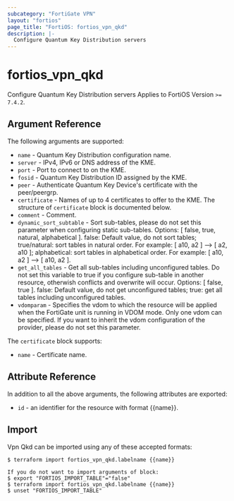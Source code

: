 ```yaml
---
subcategory: "FortiGate VPN"
layout: "fortios"
page_title: "FortiOS: fortios_vpn_qkd"
description: |-
  Configure Quantum Key Distribution servers
---
```


# fortios_vpn_qkd
Configure Quantum Key Distribution servers Applies to FortiOS Version `>= 7.4.2`.

## Argument Reference

The following arguments are supported:

* `name` - Quantum Key Distribution configuration name.
* `server` - IPv4, IPv6 or DNS address of the KME.
* `port` - Port to connect to on the KME.
* `fosid` - Quantum Key Distribution ID assigned by the KME.
* `peer` - Authenticate Quantum Key Device's certificate with the peer/peergrp.
* `certificate` - Names of up to 4 certificates to offer to the KME. The structure of `certificate` block is documented below.
* `comment` - Comment.
* `dynamic_sort_subtable` - Sort sub-tables, please do not set this parameter when configuring static sub-tables. Options: [ false, true, natural, alphabetical ]. false: Default value, do not sort tables; true/natural: sort tables in natural order. For example: [ a10, a2 ] --> [ a2, a10 ]; alphabetical: sort tables in alphabetical order. For example: [ a10, a2 ] --> [ a10, a2 ].
* `get_all_tables` - Get all sub-tables including unconfigured tables. Do not set this variable to true if you configure sub-table in another resource, otherwish conflicts and overwrite will occur. Options: [ false, true ]. false: Default value, do not get unconfigured tables; true: get all tables including unconfigured tables. 
* `vdomparam` - Specifies the vdom to which the resource will be applied when the FortiGate unit is running in VDOM mode. Only one vdom can be specified. If you want to inherit the vdom configuration of the provider, please do not set this parameter.

The `certificate` block supports:

* `name` - Certificate name.


## Attribute Reference

In addition to all the above arguments, the following attributes are exported:
* `id` - an identifier for the resource with format {{name}}.

## Import

Vpn Qkd can be imported using any of these accepted formats:
```
$ terraform import fortios_vpn_qkd.labelname {{name}}

If you do not want to import arguments of block:
$ export "FORTIOS_IMPORT_TABLE"="false"
$ terraform import fortios_vpn_qkd.labelname {{name}}
$ unset "FORTIOS_IMPORT_TABLE"
```
